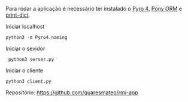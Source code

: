 Para rodar a aplicação é necessário ter instalado o [Pyro 4](https://pypi.org/project/Pyro4/), [Pony ORM](https://ponyorm.org/) e [print-dict](https://pypi.org/project/print-dict/).

Iniciar localhost

```
python3 -m Pyro4.naming
```
Iniciar o sevidor

```
 python3 server.py
 ```

Iniciar o cliente

 ```
python3 client.py
 ```

 Repositório: https://github.com/quaresmateo/rmi-app
